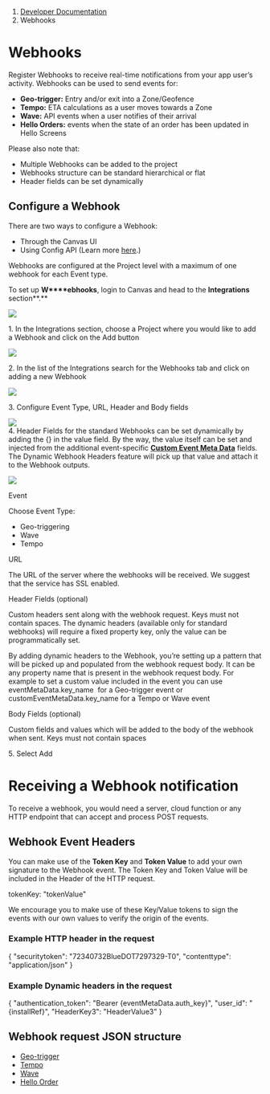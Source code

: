 1.  [Developer Documentation](https://docs.bluedot.io)
2.  Webhooks

Webhooks
========

Register Webhooks to receive real-time notifications from your app user’s activity. Webhooks can be used to send events for:

*   **Geo-trigger:** Entry and/or exit into a Zone/Geofence
*   **Tempo:** ETA calculations as a user moves towards a Zone
*   **Wave:** API events when a user notifies of their arrival
*   **Hello Orders:** events when the state of an order has been updated in Hello Screens

Please also note that:

*   Multiple Webhooks can be added to the project
*   Webhooks structure can be standard hierarchical or flat
*   Header fields can be set dynamically

Configure a Webhook
-------------------

There are two ways to configure a Webhook:

*   Through the Canvas UI
*   Using Config API (Learn more [here](https://config-docs.bluedot.io/#operation/addProject).)

Webhooks are configured at the Project level with a maximum of one webhook for each Event type.

To set up **W****ebhooks**, login to Canvas and head to the **Integrations** section**.**

![](https://docs.bluedot.io/wp-content/uploads/2022/06/Screenshot1.png)

1\. In the Integrations section, choose a Project where you would like to add a Webhook and click on the Add button

![](https://docs.bluedot.io/wp-content/uploads/2022/06/Screenshot2.png)

2\. In the list of the Integrations search for the Webhooks tab and click on adding a new Webhook

![](https://docs.bluedot.io/wp-content/uploads/2022/06/Screenshot3.png)

3\. Configure Event Type, URL, Header and Body fields

![](https://docs.bluedot.io/wp-content/uploads/2022/06/Screenshot4.png)  
4\. Header Fields for the standard Webhooks can be set dynamically by adding the {} in the value field. By the way, the value itself can be set and injected from the additional event-specific **[Custom Event Meta Data](https://docs.bluedot.io/custom-event-metadata/)** fields. The Dynamic Webhook Headers feature will pick up that value and attach it to the Webhook outputs.

![](https://docs.bluedot.io/wp-content/uploads/2022/06/Screenshot5.png)

Event

Choose Event Type:

*   Geo-triggering
*   Wave
*   Tempo

URL

The URL of the server where the webhooks will be received. We suggest that the service has SSL enabled.

Header Fields (optional)

Custom headers sent along with the webhook request. Keys must not contain spaces. The dynamic headers (available only for standard webhooks) will require a fixed property key, only the value can be programmatically set. 

By adding dynamic headers to the Webhook, you’re setting up a pattern that will be picked up and populated from the webhook request body. It can be any property name that is present in the webhook request body. For example to set a custom value included in the event you can use eventMetaData.key\_name  for a Geo-trigger event or customEventMetaData.key\_name for a Tempo or Wave event

Body Fields (optional)

Custom fields and values which will be added to the body of the webhook when sent. Keys must not contain spaces

5\. Select Add

Receiving a Webhook notification
================================

To receive a webhook, you would need a server, cloud function or any HTTP endpoint that can accept and process POST requests.

Webhook Event Headers
---------------------

You can make use of the **Token Key** and **Token Value** to add your own signature to the Webhook event. The Token Key and Token Value will be included in the Header of the HTTP request. 

tokenKey: "tokenValue"

We encourage you to make use of these Key/Value tokens to sign the events with our own values to verify the origin of the events.

### Example HTTP header in the request

{
    "securitytoken": "72340732BlueDOT7297329-T0",
    "contenttype": "application/json"
}

### Example Dynamic headers in the request

{
    "authentication\_token": "Bearer {eventMetaData.auth\_key}",
    "user\_id": "{installRef}",
    "HeaderKey3": "HeaderValue3"
}

Webhook request JSON structure
------------------------------

*   [Geo-trigger](https://docs.bluedot.io/webhooks/geo-trigger-webhooks/)
*   [Tempo](https://docs.bluedot.io/tempo/configure-a-tempo-webhook/)
*   [Wave](https://docs.bluedot.io/webhooks/wave-webhooks/)
*   [Hello Order](https://docs.bluedot.io/webhooks/hello-order-webhooks/)